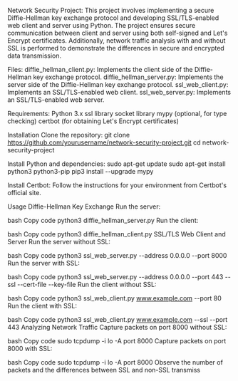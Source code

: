 Network Security Project:
This project involves implementing a secure Diffie-Hellman key exchange protocol and developing SSL/TLS-enabled web client and server using Python. The project ensures secure communication between client and server using both self-signed and Let's Encrypt certificates. Additionally, network traffic analysis with and without SSL is performed to demonstrate the differences in secure and encrypted data transmission.

Files:
diffie_hellman_client.py: Implements the client side of the Diffie-Hellman key exchange protocol.
diffie_hellman_server.py: Implements the server side of the Diffie-Hellman key exchange protocol.
ssl_web_client.py: Implements an SSL/TLS-enabled web client.
ssl_web_server.py: Implements an SSL/TLS-enabled web server.

Requirements:
Python 3.x
ssl library
socket library
mypy (optional, for type checking)
certbot (for obtaining Let's Encrypt certificates)

Installation
Clone the repository:
  git clone https://github.com/yourusername/network-security-project.git
  cd network-security-project
  
Install Python and dependencies:
  sudo apt-get update
  sudo apt-get install python3 python3-pip
  pip3 install --upgrade mypy
  
Install Certbot:
Follow the instructions for your environment from Certbot's official site.

Usage
Diffie-Hellman Key Exchange
Run the server:

bash
Copy code
python3 diffie_hellman_server.py
Run the client:

bash
Copy code
python3 diffie_hellman_client.py
SSL/TLS Web Client and Server
Run the server without SSL:

bash
Copy code
python3 ssl_web_server.py --address 0.0.0.0 --port 8000
Run the server with SSL:

bash
Copy code
python3 ssl_web_server.py --address 0.0.0.0 --port 443 --ssl --cert-file <path-to-cert> --key-file <path-to-key>
Run the client without SSL:

bash
Copy code
python3 ssl_web_client.py www.example.com --port 80
Run the client with SSL:

bash
Copy code
python3 ssl_web_client.py www.example.com --ssl --port 443
Analyzing Network Traffic
Capture packets on port 8000 without SSL:

bash
Copy code
sudo tcpdump -i lo -A port 8000
Capture packets on port 8000 with SSL:

bash
Copy code
sudo tcpdump -i lo -A port 8000
Observe the number of packets and the differences between SSL and non-SSL transmiss
